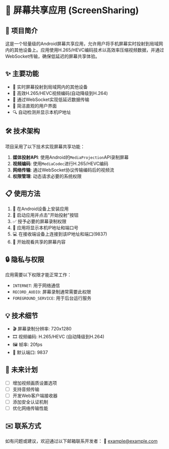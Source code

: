 # 📱 屏幕共享应用 (ScreenSharing)

## 📝 项目简介

这是一个轻量级的Android屏幕共享应用，允许用户将手机屏幕实时投射到局域网内的其他设备上。应用使用H.265/HEVC编码技术以高效率压缩视频数据，并通过WebSocket传输，确保低延迟的屏幕共享体验。

## ✨ 主要功能

- 📲 实时屏幕投射到局域网内的其他设备
- 🔄 高效H.265/HEVC视频编码(自动降级到H.264)
- 📶 通过WebSocket实现低延迟数据传输
- 🧩 简洁直观的用户界面
- 🔍 自动检测并显示本机IP地址

## 🛠️ 技术架构

项目采用了以下技术实现屏幕共享功能：

1. **媒体投射API**: 使用Android的`MediaProjection`API录制屏幕
2. **视频编码**: 使用`MediaCodec`进行H.265/HEVC编码
3. **网络传输**: 通过WebSocket协议传输编码后的视频流
4. **权限管理**: 动态请求必要的系统权限

## 📋 使用方法

1. 📲 在Android设备上安装应用
2. 🚀 启动应用并点击"开始投射"按钮
3. ✅ 授予必要的屏幕录制权限
4. 📡 应用将显示本机IP地址和端口号
5. 💻 在接收端设备上连接到该IP地址和端口(9837)
6. 👀 开始观看共享的屏幕内容

## 🔒 隐私与权限

应用需要以下权限才能正常工作：

- `INTERNET`: 用于网络通信
- `RECORD_AUDIO`: 屏幕录制通常需要此权限
- `FOREGROUND_SERVICE`: 用于后台运行服务

## 💡 技术细节

- 🎬 屏幕录制分辨率: 720x1280
- 🎞️ 视频编码: H.265/HEVC (自动降级到H.264)
- 🖼️ 帧率: 20fps
- 🔌 默认端口: 9837

## 🔄 未来计划

- [ ] 增加视频画质设置选项
- [ ] 支持音频传输
- [ ] 开发Web客户端接收器
- [ ] 添加安全认证机制
- [ ] 优化网络传输性能

## ✉️ 联系方式

如有问题或建议，欢迎通过以下邮箱联系开发者：
📧 example@example.com 